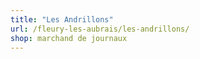 ```yaml
---
title: "Les Andrillons"
url: /fleury-les-aubrais/les-andrillons/
shop: marchand de journaux
---
```


